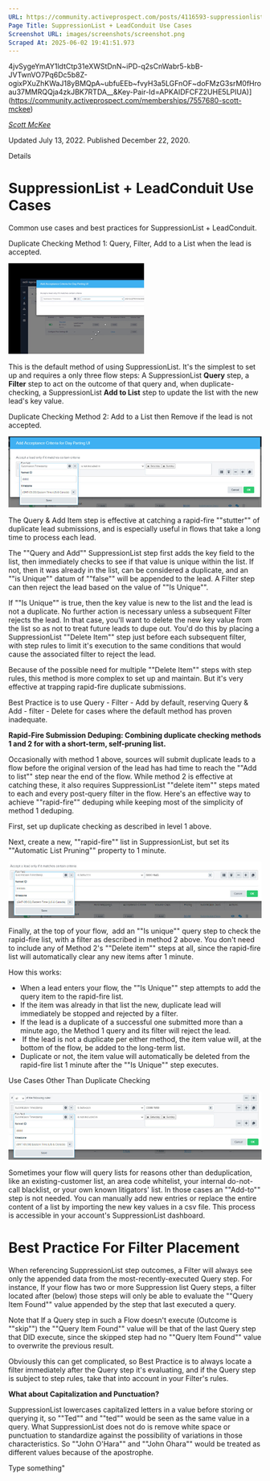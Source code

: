 ```yaml
---
URL: https://community.activeprospect.com/posts/4116593-suppressionlist-leadconduit-use-cases
Page Title: SuppressionList + LeadConduit Use Cases
Screenshot URL: images/screenshots/screenshot.png
Scraped At: 2025-06-02 19:41:51.973
---
```

4jvSygeYmAY1ldtCtp31eXWStDnN~iPD-q2sCnWabr5-kbB-JVTwnVO7Pq6Dc5b8Z-ogixPXuZhKWaJ18yBMQpA~ubfuEEb~fvyH3a5LGFnOF~doFMzG3srM0fHroau37MMRQQja4zkJBK7RTDA__&Key-Pair-Id=APKAIDFCFZ2UHE5LPIUA)](https://community.activeprospect.com/memberships/7557680-scott-mckee)

[_Scott McKee_](https://community.activeprospect.com/memberships/7557680-scott-mckee)

Updated July 13, 2022. Published December 22, 2020.

Details

# SuppressionList + LeadConduit Use Cases

Common use cases and best practices for SuppressionList + LeadConduit.

Duplicate Checking Method 1: Query, Filter, Add to a List when the lead is accepted.

![](images/image-1.png)

This is the default method of using SuppressionList. It's the simplest to set up and requires a only three flow steps: A SuppressionList **Query** step, a **Filter** step to act on the outcome of that query and, when duplicate-checking, a SuppressionList **Add to List** step to update the list with the new lead's key value.

Duplicate Checking Method 2: Add to a List then Remove if the lead is not accepted.

![](images/image-2.png)

The Query & Add Item step is effective at catching a rapid-fire ""stutter"" of duplicate lead submissions, and is especially useful in flows that take a long time to process each lead.

The ""Query and Add"" SuppressionList step first adds the key field to the list, then immediately checks to see if that value is unique within the list. If not, then it was already in the list, can be considered a duplicate, and an ""is Unique"" datum of ""false"" will be appended to the lead. A Filter step can then reject the lead based on the value of ""Is Unique"".

If ""Is Unique"" is true, then the key value is new to the list and the lead is not a duplicate. No further action is necessary unless a subsequent Filter rejects the lead. In that case, you'll want to delete the new key value from the list so as not to treat future leads to dupe out. You'd do this by placing a SuppressionList ""Delete Item"" step just before each subsequent filter, with step rules to limit it's execution to the same conditions that would cause the associated filter to reject the lead.

Because of the possible need for multiple ""Delete Item"" steps with step rules, this method is more complex to set up and maintain. But it's very effective at trapping rapid-fire duplicate submissions.

Best Practice is to use Query - Filter - Add by default, reserving Query & Add - filter - Delete for cases where the default method has proven inadequate.

**Rapid-Fire Submission Deduping: Combining duplicate checking methods 1 and 2 for with a short-term, self-pruning list.**

Occasionally with method 1 above, sources will submit duplicate leads to a flow before the original version of the lead has had time to reach the ""Add to list"" step near the end of the flow. While method 2 is effective at catching these, it also requires SuppressionList ""delete item"" steps mated to each and every post-query filter in the flow. Here's an effective way to achieve ""rapid-fire"" deduping while keeping most of the simplicity of method 1 deduping.

First, set up duplicate checking as described in level 1 above.

Next, create a new, ""rapid-fire"" list in SuppressionList, but set its ""Automatic List Pruning"" property to 1 minute.

![](images/image-3.png)

Finally, at the top of your flow,  add an ""Is unique"" query step to check the rapid-fire list, with a filter as described in method 2 above. You don't need to include any of Method 2's ""Delete item"" steps at all, since the rapid-fire list will automatically clear any new items after 1 minute.

How this works:

- When a lead enters your flow, the ""Is Unique"" step attempts to add the query item to the rapid-fire list.
- If the item was already in that list the new, duplicate lead will immediately be stopped and rejected by a filter.
- If the lead is a duplicate of a successful one submitted more than a minute ago, the Method 1 query and its filter will reject the lead.
-  If the lead is not a duplicate per either method, the item value will, at the bottom of the flow, be added to the long-term list.
- Duplicate or not, the item value will automatically be deleted from the rapid-fire list 1 minute after the ""Is Unique"" step executes.

Use Cases Other Than Duplicate Checking

![](images/image-4.png)

Sometimes your flow will query lists for reasons other than deduplication, like an existing-customer list, an area code whitelist, your internal do-not-call blacklist, or your own known litigators' list. In those cases an ""Add-to"" step is not needed. You can manually add new entries or replace the entire content of a list by importing the new key values in a csv file. This process is accessible in your account's SuppressionList dashboard.

# Best Practice For Filter Placement

When referencing SuppressionList step outcomes, a Filter will always see only the appended data from the most-recently-executed Query step. For instance, If your flow has two or more Suppression list Query steps, a filter located after (below) those steps will only be able to evaluate the ""Query Item Found"" value appended by the step that last executed a query.

Note that If a Query step in such a Flow doesn't execute (Outcome is ""skip"") the ""Query Item Found"" value will be that of the last Query step that DID execute, since the skipped step had no ""Query Item Found"" value to overwrite the previous result.

Obviously this can get complicated, so Best Practice is to always locate a filter immediately after the Query step it's evaluating, and if the Query step is subject to step rules, take that into account in your Filter's rules.

**What about Capitalization and Punctuation?**

SuppressionList lowercases capitalized letters in a value before storing or querying it, so ""Ted"" and ""ted"" would be seen as the same value in a query. What SuppressionList does not do is remove white space or punctuation to standardize against the possibility of variations in those characteristics. So ""John O'Hara"" and ""John Ohara"" would be treated as different values because of the apostrophe.

Type something"
